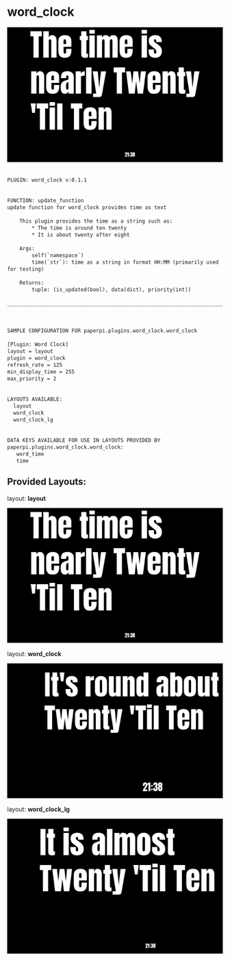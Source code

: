 # word_clock
![sample image for plugin paperpi.plugins.word_clock](./word_clock.layout-sample.png) 

```
 
PLUGIN: word_clock v:0.1.1

 
FUNCTION: update_function
update function for word_clock provides time as text
    
    This plugin provides the time as a string such as:
        * The time is around ten twenty
        * It is about twenty after eight
    
    Args:
        self(`namespace`)
        time(`str`): time as a string in format HH:MM (primarily used for testing)
        
    Returns:
        tuple: (is_updated(bool), data(dict), priority(int))    
    
___________________________________________________________________________
 
 

SAMPLE CONFIGURATION FOR paperpi.plugins.word_clock.word_clock

[Plugin: Word Clock]
layout = layout
plugin = word_clock
refresh_rate = 125
min_display_time = 255
max_priority = 2

 
LAYOUTS AVAILABLE:
  layout
  word_clock
  word_clock_lg
 

DATA KEYS AVAILABLE FOR USE IN LAYOUTS PROVIDED BY paperpi.plugins.word_clock.word_clock:
   word_time
   time
```

## Provided Layouts:

layout: **layout**

![sample image for plugin layout](./word_clock.layout-sample.png) 


layout: **word_clock**

![sample image for plugin word_clock](./word_clock.word_clock-sample.png) 


layout: **word_clock_lg**

![sample image for plugin word_clock_lg](./word_clock.word_clock_lg-sample.png) 


